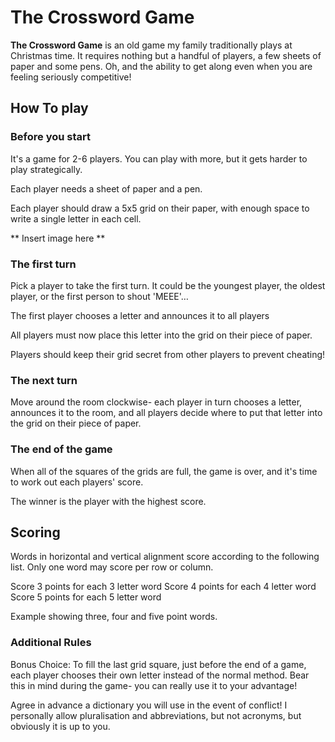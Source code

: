 # The Crossword Game

**The Crossword Game** is an old game my family traditionally plays at Christmas time. It requires nothing but a handful of players, a few sheets of paper and some pens. Oh, and the ability to get along even when you are feeling seriously competitive!


## How To play

### Before you start

It's a game for 2-6 players. You can play with more, but it gets harder to play strategically.

Each player needs a sheet of paper and a pen.

Each player should draw a 5x5 grid on their paper, with enough space to write a single letter in each cell.

** Insert image here **

### The first turn

Pick a player to take the first turn. It could be the youngest player, the oldest player, or the first person to shout 'MEEE'…

The first player chooses a letter and announces it to all players

All players must now place this letter into the grid on their piece of paper.

Players should keep their grid secret from other players to prevent cheating!

### The next turn

Move around the room clockwise- each player in turn chooses a letter, announces it to the room, and all players decide where to put that letter into the grid on their piece of paper.

### The end of the game

When all of the squares of the grids are full, the game is over, and it's time to work out each players' score.

The winner is the player with the highest score.


## Scoring

Words in horizontal and vertical alignment score according to the following list. Only one word may score per row or column.

Score 3 points for each 3 letter word
Score 4 points for each 4 letter word
Score 5 points for each 5 letter word

Example showing three, four and five point words.


### Additional Rules

Bonus Choice: To fill the last grid square, just before the end of a game, each player chooses their own letter instead of the normal method. Bear this in mind during the game- you can really use it to your advantage!

Agree in advance a dictionary you will use in the event of conflict! I personally allow pluralisation and abbreviations, but not acronyms, but obviously it is up to you.


